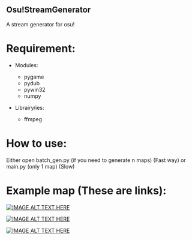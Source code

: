 ## Osu!StreamGenerator

A stream generator for osu!

# Requirement:

- Modules:

    - pygame
    - pydub
    - pywin32
    - numpy

- Librairy/ies:

    - ffmpeg

# How to use:

Either open batch_gen.py (if you need to generate n maps) (Fast way)
or main.py (only 1 map) (Slow)

# Example map (These are links):

[![IMAGE ALT TEXT HERE](https://img.youtube.com/vi/_4idkyQMi1Y/0.jpg)](https://youtu.be/_4idkyQMi1Y)

[![IMAGE ALT TEXT HERE](https://img.youtube.com/vi/HU6uPdEHeY8/0.jpg)](https://www.youtube.com/watch?v=HU6uPdEHeY8)

[![IMAGE ALT TEXT HERE](https://img.youtube.com/vi/l7w8kTjzV5g/0.jpg)](https://youtu.be/l7w8kTjzV5g)